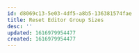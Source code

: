 ```yaml
---
id: d8069c13-5e03-4df5-a8b5-136381574fae
title: Reset Editor Group Sizes
desc: ''
updated: 1616979954477
created: 1616979954477
---
```



